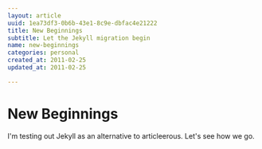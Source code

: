 ```yaml
---
layout: article
uuid: 1ea73df3-0b6b-43e1-8c9e-dbfac4e21222
title: New Beginnings
subtitle: Let the Jekyll migration begin
name: new-beginnings
categories: personal
created_at: 2011-02-25
updated_at: 2011-02-25

---
```

New Beginnings
=====

I'm testing out Jekyll as an alternative to articleerous. Let's see how we go.
